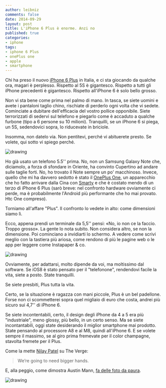 ```yaml
---
author: leibniz
comments: false
date: 2014-09-29
layout: post
title: L'iPhone 6 Plus è enorme. Anzi no 
published: true
categories:
- iphone
tags:
- iphone 6 Plus
- onePlus one
- apple
- smartphone
---
```


Chi ha preso il nuovo [iPhone 6 Plus](https://www.apple.com/it/iphone-6/) in Italia, e ci sta giocando da qualche ora, magari è perplesso. Rispetto al 5S è gigantesco. Rispetto a tutti gli iPhone precedenti è gigantesco. Rispetto all'iPhone 6 è solo bello grosso. 

Non vi sta bene come prima nel palmo di mano. In tasca, se siete uomini e avete i pantaloni taglio chino, rischiate di perderlo ogni volta che vi sedete. Cominciate a dubitare dell'efficacia del vostro pollice opponibile. Siete terrorizzati di sedervi sul telefono e piegarlo come è accaduto a qualche furbone (tipo a 6 persone su 10 milioni). Tranquilli, se un iPhone 6 si piega, un 5S, sedendovici sopra, lo riducevate in briciole.

Insomma, non datelo via. Non pentitevi, perché vi abituerete presto. Se volete, qui sotto vi spiego perché.

![drawing](http://leibniz.me/images/vault/oneplus.png)

Ho già usato un telefono 5.5'' prima. No, non un Samsung Galaxy Note che, diciamolo, a forza di sfondare in Oriente, ha convinto Cupertino ad andare sulle taglie forti. No, ho trovato il Note sempre un po' macchinoso. Invece, quello che mi ha davvero sedotto è stato il [OnePlus One](http://onePlus.net/it), un apparecchio che ho fatto arrivare dalla Cina con [Smarty](http://www.smartylife.net) e che è costato mendo di un terzo di iPhone 6 Plus (sarò breve: nel confronto hardware ovviamente ci perde, ma è probabilmente l'Android più performante che ho mai provato. Htc One compreso).

Torniamo all'affare "Plus". Il confronto lo vedete in alto: come dimensioni siamo lì. 

Ecco, appena prendi un terminale da 5,5'' pensi: «No, io non ce la faccio. Troppo grosso». La gente lo nota subito. Non considera altro, se non la dimensione. Poi cominciano a invidiarti lo schermo. A vedere come scrivi meglio con la tastiera più ariosa, come rendono di più le pagine web o le app per leggere come Instapaper & co. 

![drawing](http://leibniz.me/images/vault/cook.jpg)

Ovviamente, per adattarsi, molto dipende da voi, ma moltissimo dal software. Se iOS8 è stato pensato per il "telefonone", rendendovi facile la vita, siete a posto. State tranquilli. 

Se siete presbiti, Plus tutta la vita. 

Certo, se la situazione è ragazza con mani piccole, Plus è un bel padellone. Forse non ci scommetterei sopra quel migliaio di euro che costa, andrei più sicuro sui 4,7'' di iPhone 6. 

Se siete incontentabili, certo, il design degli iPhone da 4 a 5 era più "industriale", meno glossy, più bello, in un certo senso. Ma se siete incontantabili, oggi state desiderando il miglior smartphone mai prodotto. State pensando al processore A8 e al M8, quindi all'iPhone 6. E se volete sempre il massimo, se al giro prima fremevate per il color champagne, stavolta fremete per il Plus. 

Come la mette [Nilay Patel](http://www.theverge.com/2014/9/16/6155009/apple-iphone-6-plus-review) su The Verge:

>We’re going to need bigger hands.

E, alla peggio, come dimostra Austin Mann, [fa delle foto da paura](http://austinmann.com/trek/iphone-6-plus-camera-review-iceland).

![drawing](http://cdn3.vox-cdn.com/uploads/chorus_asset/file/969574/iphone-6-travel-camera-review-macro.0.jpg)

